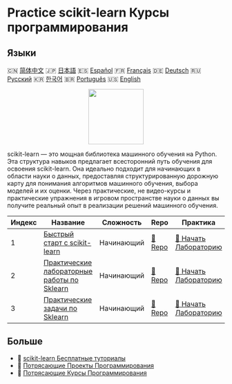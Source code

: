 # Practice scikit-learn Курсы программирования

## Языки

🇨🇳 [简体中文](README_zh.md) 🇯🇵 [日本語](README_ja.md) 🇪🇸 [Español](README_es.md) 🇫🇷 [Français](README_fr.md) 🇩🇪 [Deutsch](README_de.md) 🇷🇺 [Русский](README_ru.md) 🇰🇷 [한국어](README_ko.md) 🇧🇷 [Português](README_pt.md) 🇺🇸 [English](README.md) 

<div align="center">
<img width="128px" src="https://file.labex.io/path/N7q3t9dfWfEY.png">
</div>

scikit-learn — это мощная библиотека машинного обучения на Python. Эта структура навыков предлагает всесторонний путь обучения для освоения scikit-learn. Она идеально подходит для начинающих в области науки о данных, предоставляя структурированную дорожную карту для понимания алгоритмов машинного обучения, выбора моделей и их оценки. Через практические, не видео-курсы и практические упражнения в игровом пространстве науки о данных вы получите реальный опыт в реализации решений машинного обучения.

|   Индекс | Название                                                                                         | Сложность   | Repo                                                                   | Практика                                                                           |
|----------|--------------------------------------------------------------------------------------------------|-------------|------------------------------------------------------------------------|------------------------------------------------------------------------------------|
|        1 | [Быстрый старт с scikit-learn](https://labex.io/ru/courses/quick-start-with-scikit-learn)        | Начинающий  | [🔗 Repo](https://github.com/labex-labs/quick-start-with-scikit-learn) | [🚀 Начать Лабораторию](https://labex.io/ru/courses/quick-start-with-scikit-learn) |
|        2 | [Практические лабораторные работы по Sklearn](https://labex.io/ru/courses/sklearn-practice-labs) | Начинающий  | [🔗 Repo](https://github.com/labex-labs/sklearn-practice-labs)         | [🚀 Начать Лабораторию](https://labex.io/ru/courses/sklearn-practice-labs)         |
|        3 | [Практические задачи по Sklearn](https://labex.io/ru/courses/sklearn-practice-challenges)        | Начинающий  | [🔗 Repo](https://github.com/labex-labs/sklearn-practice-challenges)   | [🚀 Начать Лабораторию](https://labex.io/ru/courses/sklearn-practice-challenges)   |

## Больше

- 🔗 [scikit-learn Бесплатные туториалы](https://github.com/labex-labs/sklearn-free-tutorials)
- 🔗 [Потрясающие Проекты Программирования](https://github.com/labex-labs/awesome-programming-projects)
- 🔗 [Потрясающие Курсы Программирования](https://github.com/labex-labs/awesome-programming-courses)

